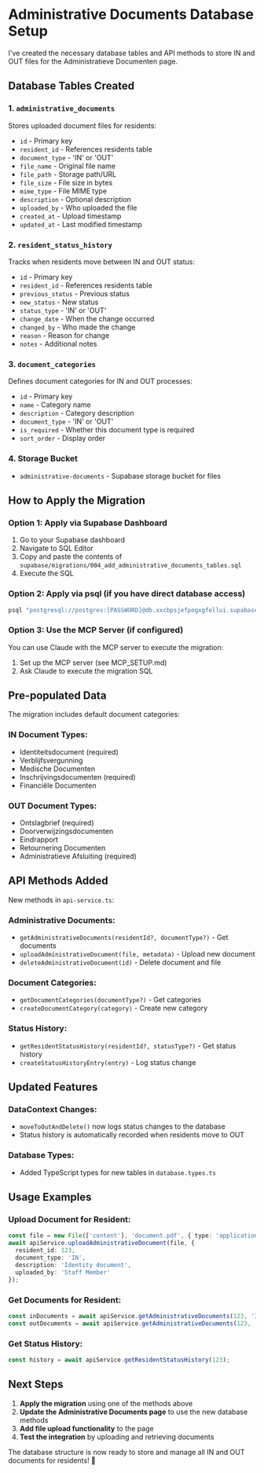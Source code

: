 # Administrative Documents Database Setup

I've created the necessary database tables and API methods to store IN and OUT files for the Administratieve Documenten page.

## Database Tables Created

### 1. `administrative_documents`
Stores uploaded document files for residents:
- `id` - Primary key
- `resident_id` - References residents table
- `document_type` - 'IN' or 'OUT'
- `file_name` - Original file name
- `file_path` - Storage path/URL
- `file_size` - File size in bytes
- `mime_type` - File MIME type
- `description` - Optional description
- `uploaded_by` - Who uploaded the file
- `created_at` - Upload timestamp
- `updated_at` - Last modified timestamp

### 2. `resident_status_history`
Tracks when residents move between IN and OUT status:
- `id` - Primary key
- `resident_id` - References residents table
- `previous_status` - Previous status
- `new_status` - New status
- `status_type` - 'IN' or 'OUT'
- `change_date` - When the change occurred
- `changed_by` - Who made the change
- `reason` - Reason for change
- `notes` - Additional notes

### 3. `document_categories`
Defines document categories for IN and OUT processes:
- `id` - Primary key
- `name` - Category name
- `description` - Category description
- `document_type` - 'IN' or 'OUT'
- `is_required` - Whether this document type is required
- `sort_order` - Display order

### 4. Storage Bucket
- `administrative-documents` - Supabase storage bucket for files

## How to Apply the Migration

### Option 1: Apply via Supabase Dashboard
1. Go to your Supabase dashboard
2. Navigate to SQL Editor
3. Copy and paste the contents of `supabase/migrations/004_add_administrative_documents_tables.sql`
4. Execute the SQL

### Option 2: Apply via psql (if you have direct database access)
```bash
psql "postgresql://postgres:[PASSWORD]@db.xxcbpsjefpogxgfellui.supabase.co:5432/postgres" < supabase/migrations/004_add_administrative_documents_tables.sql
```

### Option 3: Use the MCP Server (if configured)
You can use Claude with the MCP server to execute the migration:
1. Set up the MCP server (see MCP_SETUP.md)
2. Ask Claude to execute the migration SQL

## Pre-populated Data

The migration includes default document categories:

### IN Document Types:
- Identiteitsdocument (required)
- Verblijfsvergunning
- Medische Documenten
- Inschrijvingsdocumenten (required)
- Financiële Documenten

### OUT Document Types:
- Ontslagbrief (required)
- Doorverwijzingsdocumenten
- Eindrapport
- Retournering Documenten
- Administratieve Afsluiting (required)

## API Methods Added

New methods in `api-service.ts`:

### Administrative Documents:
- `getAdministrativeDocuments(residentId?, documentType?)` - Get documents
- `uploadAdministrativeDocument(file, metadata)` - Upload new document
- `deleteAdministrativeDocument(id)` - Delete document and file

### Document Categories:
- `getDocumentCategories(documentType?)` - Get categories
- `createDocumentCategory(category)` - Create new category

### Status History:
- `getResidentStatusHistory(residentId?, statusType?)` - Get status history
- `createStatusHistoryEntry(entry)` - Log status change

## Updated Features

### DataContext Changes:
- `moveToOutAndDelete()` now logs status changes to the database
- Status history is automatically recorded when residents move to OUT

### Database Types:
- Added TypeScript types for new tables in `database.types.ts`

## Usage Examples

### Upload Document for Resident:
```typescript
const file = new File(['content'], 'document.pdf', { type: 'application/pdf' });
await apiService.uploadAdministrativeDocument(file, {
  resident_id: 123,
  document_type: 'IN',
  description: 'Identity document',
  uploaded_by: 'Staff Member'
});
```

### Get Documents for Resident:
```typescript
const inDocuments = await apiService.getAdministrativeDocuments(123, 'IN');
const outDocuments = await apiService.getAdministrativeDocuments(123, 'OUT');
```

### Get Status History:
```typescript
const history = await apiService.getResidentStatusHistory(123);
```

## Next Steps

1. **Apply the migration** using one of the methods above
2. **Update the Administrative Documents page** to use the new database methods
3. **Add file upload functionality** to the page
4. **Test the integration** by uploading and retrieving documents

The database structure is now ready to store and manage all IN and OUT documents for residents! 🎉
